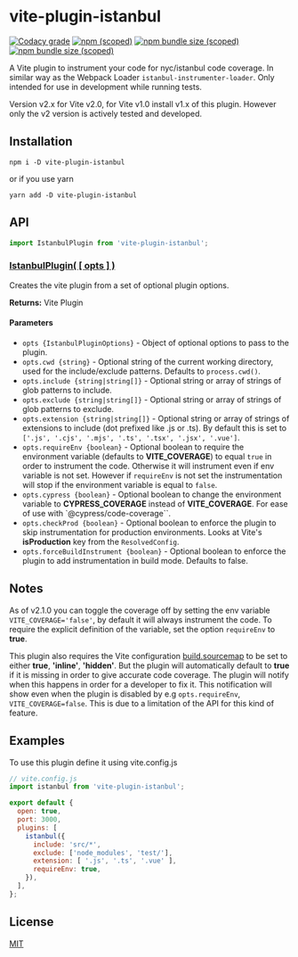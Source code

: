 vite-plugin-istanbul
==========================
[![Codacy grade](https://img.shields.io/codacy/grade/a0c628b128c044269faefc1da74382f7?style=for-the-badge&logo=codacy)](https://www.codacy.com/gh/iFaxity/vite-plugin-istanbul/dashboard)
[![npm (scoped)](https://img.shields.io/npm/v/vite-plugin-istanbul?style=for-the-badge&logo=npm)](https://npmjs.org/package/vite-plugin-istanbul)
[![npm bundle size (scoped)](https://img.shields.io/bundlephobia/min/vite-plugin-istanbul?label=Bundle%20size&style=for-the-badge)](https://npmjs.org/package/vite-plugin-istanbul)
[![npm bundle size (scoped)](https://img.shields.io/bundlephobia/minzip/vite-plugin-istanbul?label=Bundle%20size%20%28gzip%29&style=for-the-badge)](https://npmjs.org/package/vite-plugin-istanbul)

A Vite plugin to instrument your code for nyc/istanbul code coverage. In similar way as the Webpack Loader `istanbul-instrumenter-loader`. Only intended for use in development while running tests.

Version v2.x for Vite v2.0, for Vite v1.0 install v1.x of this plugin.
However only the v2 version is actively tested and developed.

Installation
--------------------------
`npm i -D vite-plugin-istanbul`

or if you use yarn

`yarn add -D vite-plugin-istanbul`

API
--------------------------

```js
import IstanbulPlugin from 'vite-plugin-istanbul';
```

### [IstanbulPlugin( [ opts ] )](#istanbul-plugin)

Creates the vite plugin from a set of optional plugin options.

**Returns:** Vite Plugin

#### Parameters
  * `opts {IstanbulPluginOptions}` - Object of optional options to pass to the plugin.
  * `opts.cwd {string}` - Optional string of the current working directory, used for the include/exclude patterns. Defaults to `process.cwd()`.
  * `opts.include {string|string[]}` - Optional string or array of strings of glob patterns to include.
  * `opts.exclude {string|string[]}` - Optional string or array of strings of glob patterns to exclude.
  * `opts.extension {string|string[]}` - Optional string or array of strings of extensions to include (dot prefixed like .js or .ts). By default this is set to `['.js', '.cjs', '.mjs', '.ts', '.tsx', '.jsx', '.vue']`.
  * `opts.requireEnv {boolean}` - Optional boolean to require the environment variable (defaults to **VITE_COVERAGE**) to equal `true` in order to instrument the code. Otherwise it will instrument even if env variable is not set. However if `requireEnv` is not set the instrumentation will stop if the environment variable is equal to `false`.
  * `opts.cypress {boolean}` - Optional boolean to change the environment variable to **CYPRESS_COVERAGE** instead of **VITE_COVERAGE**. For ease of use with `@cypress/code-coverage``.
  * `opts.checkProd {boolean}` - Optional boolean to enforce the plugin to skip instrumentation for production environments. Looks at Vite's **isProduction** key from the `ResolvedConfig`.
  * `opts.forceBuildInstrument {boolean}` - Optional boolean to enforce the plugin to add instrumentation in build mode. Defaults to false.

Notes
--------------------------

As of v2.1.0 you can toggle the coverage off by setting the env variable `VITE_COVERAGE='false'`, by default it will always instrument the code. To require the explicit definition of the variable, set the option `requireEnv` to **true**.

This plugin also requires the Vite configuration [build.sourcemap](https://vitejs.dev/config/#build-sourcemap) to be set to either **true**, **'inline'**, **'hidden'**.
But the plugin will automatically default to **true** if it is missing in order to give accurate code coverage.
The plugin will notify when this happens in order for a developer to fix it. This notification will show even when the plugin is disabled by e.g `opts.requireEnv`, `VITE_COVERAGE=false`. This is due to a limitation of the API for this kind of feature.

Examples
--------------------------

To use this plugin define it using vite.config.js

```js
// vite.config.js
import istanbul from 'vite-plugin-istanbul';

export default {
  open: true,
  port: 3000,
  plugins: [
    istanbul({
      include: 'src/*',
      exclude: ['node_modules', 'test/'],
      extension: [ '.js', '.ts', '.vue' ],
      requireEnv: true,
    }),
  ],
};
```

License
--------------------------

[MIT](./LICENSE)
